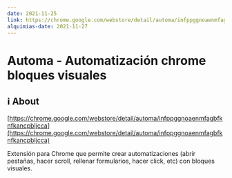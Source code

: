 ```yaml
---
date: 2021-11-25
link: https://chrome.google.com/webstore/detail/automa/infppggnoaenmfagbfknfkancpbljcca
alquimias-date: 2021-11-27
---
```


# Automa - Automatización chrome bloques visuales

## ℹ️ About

[https://chrome.google.com/webstore/detail/automa/infppggnoaenmfagbfknfkancpbljcca](https://chrome.google.com/webstore/detail/automa/infppggnoaenmfagbfknfkancpbljcca)

Extensión para Chrome que permite crear automatizaciones (abrir pestañas, hacer scroll, rellenar formularios, hacer click, etc) con bloques visuales.



